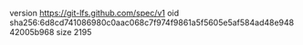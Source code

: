 version https://git-lfs.github.com/spec/v1
oid sha256:6d8cd741086980c0aac068c7f974f9861a5f5605e5af584ad48e94842005b968
size 2195
